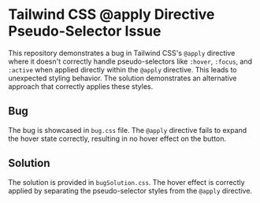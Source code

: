 # Tailwind CSS @apply Directive Pseudo-Selector Issue

This repository demonstrates a bug in Tailwind CSS's `@apply` directive where it doesn't correctly handle pseudo-selectors like `:hover`, `:focus`, and `:active` when applied directly within the `@apply` directive.  This leads to unexpected styling behavior.  The solution demonstrates an alternative approach that correctly applies these styles.

## Bug

The bug is showcased in `bug.css` file. The `@apply` directive fails to expand the hover state correctly, resulting in no hover effect on the button.

## Solution

The solution is provided in `bugSolution.css`. The hover effect is correctly applied by separating the pseudo-selector styles from the `@apply` directive.